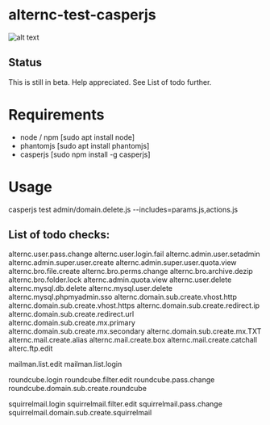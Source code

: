 # alternc-test-casperjs


![alt text](https://github.com/AlternC/alternc-test-casperjs/raw/master/cast/cast/admin.domain.delete.gif "A test example")

## Status 

This is still in beta. Help appreciated. See List of todo further.

# Requirements 

* node / npm [sudo apt install node]
* phantomjs [sudo apt install phantomjs]
* casperjs [sudo npm install -g casperjs]

# Usage 

casperjs test admin/domain.delete.js --includes=params.js,actions.js

## List of todo checks:

alternc.user.pass.change
alternc.user.login.fail
alternc.admin.user.setadmin
alternc.admin.super.user.create
alternc.admin.super.user.quota.view
alternc.bro.file.create
alternc.bro.perms.change
alternc.bro.archive.dezip
alternc.bro.folder.lock
alternc.admin.quota.view
alternc.user.delete
alternc.mysql.db.delete
alternc.mysql.user.delete
alternc.mysql.phpmyadmin.sso
alternc.domain.sub.create.vhost.http
alternc.domain.sub.create.vhost.https
alternc.domain.sub.create.redirect.ip
alternc.domain.sub.create.redirect.url
alternc.domain.sub.create.mx.primary
alternc.domain.sub.create.mx.secondary
alternc.domain.sub.create.mx.TXT
alternc.mail.create.alias
alternc.mail.create.box
alternc.mail.create.catchall
alterc.ftp.edit

mailman.list.edit
mailman.list.login

roundcube.login
roundcube.filter.edit
roundcube.pass.change
roundcube.domain.sub.create.roundcube

squirrelmail.login
squirrelmail.filter.edit
squirrelmail.pass.change
squirrelmail.domain.sub.create.squirrelmail

